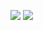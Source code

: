 <p>
<img src="https://img.shields.io/badge/Python3-yellow"></img>
<img src="https://img.shields.io/badge/Java-red"></img>
</p>
